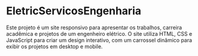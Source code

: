 # EletricServicosEngenharia
Este projeto é um site responsivo para apresentar os trabalhos, carreira acadêmica e projetos de um engenheiro elétrico. O site utiliza HTML, CSS e JavaScript para criar um design interativo, com um carrossel dinâmico para exibir os projetos em desktop e mobile.

